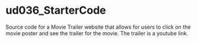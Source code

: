 # ud036_StarterCode
Source code for a Movie Trailer website that allows for users to click on the movie poster and see the trailer for the movie. The trailer is a youtube link. 
